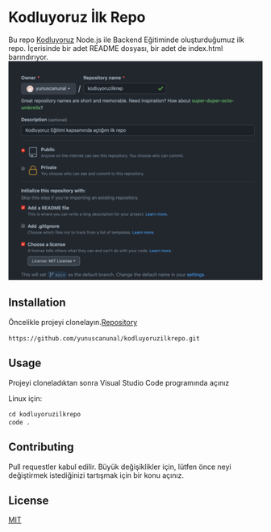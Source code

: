 # Kodluyoruz İlk Repo

Bu repo [Kodluyoruz](https://www.kodluyoruz.org) Node.js ile Backend Eğitiminde oluşturduğumuz ilk repo. İçerisinde bir adet README dosyası, bir adet de index.html barındırıyor.
![](./Figures/github_repo_ss.png)

## Installation

Öncelikle projeyi clonelayın.[Repository](https://github.com/yunuscanunal/kodluyoruzilkrepo.git)

`https://github.com/yunuscanunal/kodluyoruzilkrepo.git`

## Usage

Projeyi cloneladıktan sonra Visual Studio Code programında açınız

Linux için:
```
cd kodluyoruzilkrepo
code .
```
## Contributing

Pull requestler kabul edilir. Büyük değişiklikler için, lütfen önce neyi değiştirmek istediğinizi tartışmak için bir konu açınız.

## License

[MIT](https://choosealicense.com/licenses/mit/)

